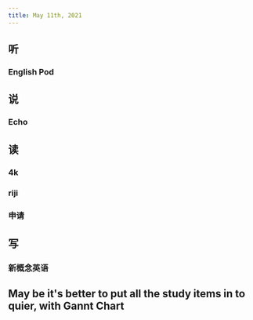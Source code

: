 ```yaml
---
title: May 11th, 2021
---
```


## 听
### English Pod
## 说
### Echo
## 读
### 4k
### riji
### 申请
## 写
### 新概念英语
## May be it's better to put all the study items in to quier, with Gannt Chart
